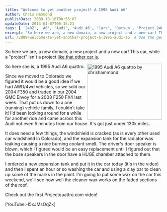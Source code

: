 ```yaml
---
title: "Welcome to yet another project! A 1995 Audi A6"
author: Chris Hammond
publishDate: 2009-10-16T00:55:07
updateDate: 2013-01-07T00:15:21
tags: [ '240Z', 'A6', 'Audi', 'Audi A6', 'Cars', 'Datsun', 'Project 240Z', 'Project240z', 'Project240Zcom', 'Quattro' ]
excerpt: "So here we are, a new domain, a new project and a new car! This car, while a \"project\" isn't a project like that other car is. Since we moved to Colorado we figured it would be a good idea if we had AWD/4wd vehicles, so we sold our 2004 F350 and traded in our 2004 GMC Envoy for a 2008 F250 FX4 last week. That put us down to a one (running) vehicle family, I couldn't take it! I'd been looking around for a while for another ride and came across this Audi not even 5 minutes from our house. It's got just under 130k miles."
url: /2009/welcome-to-yet-another-project-a-1995-audi-a6  # Use the generated URL with year
---
```

<p>So here we are, a new domain, a new project and a new car! This car, while a "project" isn't a project <a href="https://www.project240z.com/">like that other car is</a>.</p> <p style="text-align: left">So here she is, a 1995 Audi A6 quattro.<a title="1995 Audi A6 quattro by chrishammond" href="https://www.flickr.com/photos/chammond/4009771355/"><img class="pc_img" border="0" alt="1995 Audi A6 quattro by chrishammond" align="right" width="240" height="180" src="https://farm3.static.flickr.com/2527/4009771355_bec35232fb_m.jpg" /></a></p> <p style="text-align: left">Since we moved to Colorado we figured it would be a good idea if we had AWD/4wd vehicles, so we sold our 2004 F350 and traded in our 2004 GMC&#160;Envoy for a 2008 F250 FX4 last week. That put us down to a one (running) vehicle family, I couldn't take it! I'd been looking around for a while for another ride and came across this Audi not even 5 minutes from our house. It's got just under 130k miles.</p> <p>It does need a few things, the windshield is cracked (as is every other used car windshield in Colorado), and the expansion tank for the radiator was leaking causing a nice burning coolant smell. The driver's door speaker is blown, which I figured would be an easy replacement until I figured out that the bose speakers in the door have a HUGE chamber attached to them.</p> <p>I ordered a new expansion tank and put it in the car today (it's in the video) and then I spent an hour or so washing the car and using a clay bar to clean up some of the marks in the paint. I'm going to put some wax on the car this weekend, we'll see how well the cleaner wax works on the faded sections of the roof.</p> <p>Check out the first Projectquattro.com video!&#160;</p> <p>[YouTube:-I5xJMsOqZk]</p>

